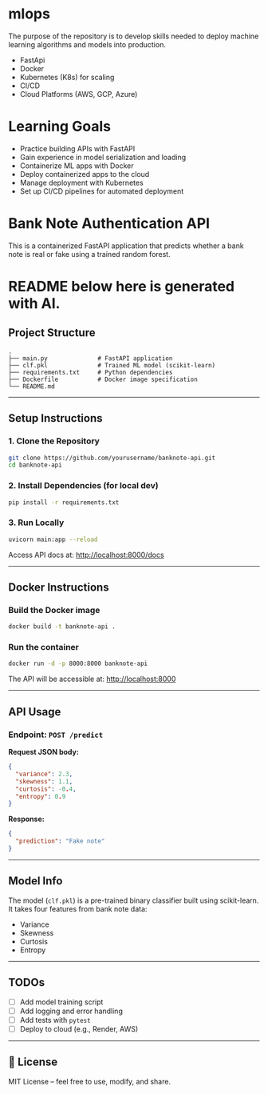 # mlops

The purpose of the repository is to develop skills needed to deploy machine learning algorithms and models into production.

- FastApi
- Docker
- Kubernetes (K8s) for scaling
- CI/CD
- Cloud Platforms (AWS, GCP, Azure)

# Learning Goals

- Practice building APIs with FastAPI
- Gain experience in model serialization and loading
- Containerize ML apps with Docker
- Deploy containerized apps to the cloud
- Manage deployment with Kubernetes
- Set up CI/CD pipelines for automated deployment

# Bank Note Authentication API

This is a containerized FastAPI application that predicts whether a bank note is real or fake using a trained random forest.

# README below here is generated with AI.

## Project Structure

```
.
├── main.py              # FastAPI application
├── clf.pkl              # Trained ML model (scikit-learn)
├── requirements.txt     # Python dependencies
├── Dockerfile           # Docker image specification
└── README.md
```

---

## Setup Instructions

### 1. Clone the Repository

```bash
git clone https://github.com/yourusername/banknote-api.git
cd banknote-api
```

### 2. Install Dependencies (for local dev)

```bash
pip install -r requirements.txt
```

### 3. Run Locally

```bash
uvicorn main:app --reload
```

Access API docs at: [http://localhost:8000/docs](http://localhost:8000/docs)

---

## Docker Instructions

### Build the Docker image

```bash
docker build -t banknote-api .
```

### Run the container

```bash
docker run -d -p 8000:8000 banknote-api
```

The API will be accessible at: [http://localhost:8000](http://localhost:8000)

---

## API Usage

### Endpoint: `POST /predict`

**Request JSON body:**

```json
{
  "variance": 2.3,
  "skewness": 1.1,
  "curtosis": -0.4,
  "entropy": 0.9
}
```

**Response:**

```json
{
  "prediction": "Fake note"
}
```

---

## Model Info

The model (`clf.pkl`) is a pre-trained binary classifier built using scikit-learn. It takes four features from bank note data:

- Variance
- Skewness
- Curtosis
- Entropy

---

## TODOs

- [ ] Add model training script
- [ ] Add logging and error handling
- [ ] Add tests with `pytest`
- [ ] Deploy to cloud (e.g., Render, AWS)

---

## 📄 License

MIT License – feel free to use, modify, and share.
